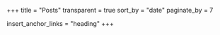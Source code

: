 +++
title = "Posts"
transparent = true
sort_by = "date"
paginate_by = 7

insert_anchor_links = "heading"
+++
